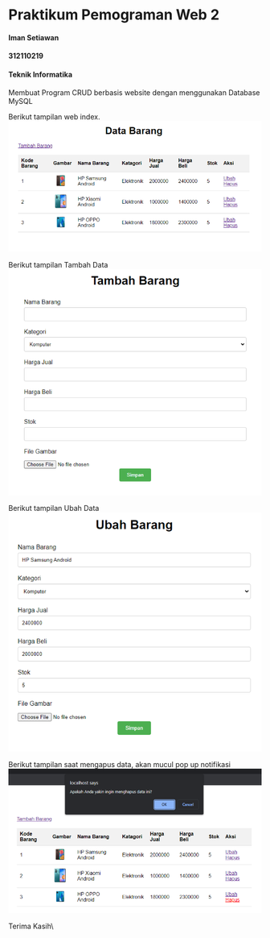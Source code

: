 # Praktikum Pemograman Web 2


 #### Iman Setiawan
 #### 312110219
 #### Teknik Informatika

Membuat Program CRUD berbasis website dengan menggunakan Database MySQL

Berikut tampilan web index.\
![](ss/ss1.png)

Berikut tampilan Tambah Data\
![](ss/ss2.png)

Berikut tampilan Ubah Data\
![](ss/ss3.png)

Berikut tampilan saat mengapus data, akan mucul pop up notifikasi\
![](ss/ss4.png)

Terima Kasih\
